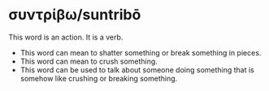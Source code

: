 # συντρίβω/suntribō
This word is an action. It is a verb.

* This word can mean to shatter something or break something in pieces.
* This word can mean to crush something.
* This word can be used to talk about someone doing something that is somehow like crushing or breaking something.
